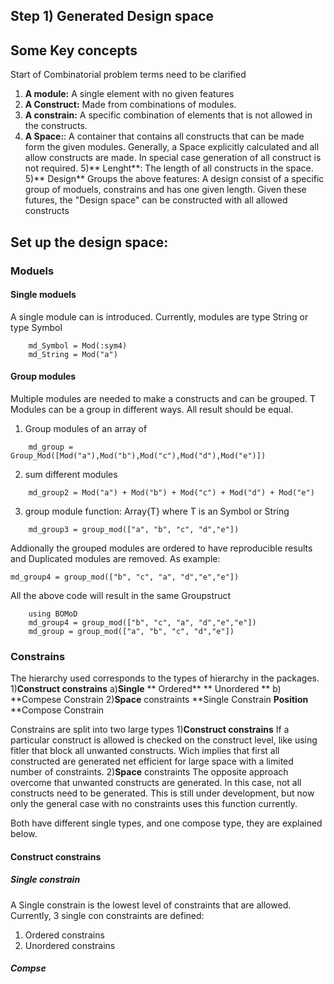 ## Step 1) Generated Design space

## Some Key concepts
Start of Combinatorial problem terms need to be clarified
1) **A module:** A single element with no given features
2) **A Construct:**  Made from combinations of modules.
3) **A constrain:** A specific combination of elements that is not allowed in the constructs.
4) **A Space:**: A container that contains all constructs that can be made form the given modules. Generally, a Space explicitly calculated and all allow constructs are made. In special case generation of all construct is not required.
5)** Lenght**: The length of all constructs in the space.
5)** Design** Groups the above features: A design consist of a specific group of moduels, constrains and has one given length. Given these futures, the "Design space" can be constructed with all allowed constructs

## Set up the design space:

### Moduels

#### Single moduels

A single module can is introduced.
 Currently, modules are type String or type Symbol
```
    md_Symbol = Mod(:sym4)
    md_String = Mod("a")
```
#### Group modules

Multiple modules are needed to make a constructs and can be grouped. T
Modules can be a group in different ways.  All result should be equal.

1) Group modules of an array of

```
    md_group = Group_Mod([Mod("a"),Mod("b"),Mod("c"),Mod("d"),Mod("e")])
```
2) sum different modules
```
    md_group2 = Mod("a") + Mod("b") + Mod("c") + Mod("d") + Mod("e")
```
3) group module function: Array{T} where T is an Symbol or String

```
    md_group3 = group_mod(["a", "b", "c", "d","e"])
```
Addionally the grouped modules are ordered to have reproducible results and Duplicated modules are removed. As example:

```
md_group4 = group_mod(["b", "c", "a", "d","e","e"])
```

All the above code will result in the same Groupstruct


```@example
    using BOMoD
    md_group4 = group_mod(["b", "c", "a", "d","e","e"])
    md_group = group_mod(["a", "b", "c", "d","e"])
```

### Constrains
The hierarchy used corresponds to the types of hierarchy in the packages.
1)**Construct constrains**
	a)**Single**
		** Ordered**
		**  Unordered **
	b) **Compese Constrain
2)**Space** constraints
	**Single Constrain
		**Position**
    	**Compose Constrain


Constrains are split into two large types
1)**Construct constrains**
 	 If a particular construct is allowed is checked on the construct level, like using fitler that block all unwanted constructs.
Wich implies that first all constructed are generated net efficient for large space with a limited number of constraints.
2)**Space** constraints
	The opposite approach overcome that unwanted constructs are generated. In this case, not all constructs need to be generated.
 This is still under development, but now only the general case with no constraints uses this function currently.

Both have different single types, and one compose type, they are explained below.

#### Construct constrains

##### Single constrain
A Single constrain is the lowest level of constraints that are allowed.
Currently, 3 single con constraints are defined:
1) Ordered constrains
2) Unordered constrains


##### Compse 
